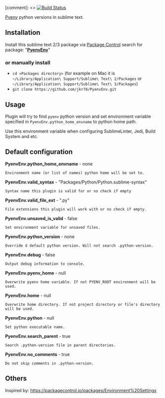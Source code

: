 [comment]: <> [![Build Status](https://travis-ci.org/jkr78/PyenvEnv.svg)](https://travis-ci.org/jkr78/PyenvEnv)

[Pyenv](https://github.com/pyenv/) python versions in sublime text.

## Installation

Install this sublime text 2/3 package via [Package Control](https://packagecontrol.io/) search for package: "[**PyenvEnv**](https://packagecontrol.io/packages/PyenvEnv)"

### or manually install

- `cd <Packages directory>`   (for example on Mac it is `~/Library/Application\ Support/Sublime\ Text\ 2/Packages` or `~/Library/Application\ Support/Sublime\ Text\ 3/Packages`)
- `git clone https://github.com/jkr78/PyenvEnv.git`

## Usage

Plugin will try to find `pyenv` python version and set environment variable specified in `PyenvEnv.python_home_envname` to python home path.

Use this environment variable when configuring SublimeLinter, Jedi, Build System and etc.

## Default configuration

**PyenvEnv.python_home_envname** - none

`Environment name (or list of names) python home will be set to.`

**PyenvEnv.valid_syntax** - "Packages/Python/Python.sublime-syntax"

`Syntax name this plugin is valid for or no check if empty`

**PyenvEnv.valid_file_ext** - ".py"

`File extensions this plugin will work with or no check if empty.`

**PyenvEnv.unsaved_is_valid** - false

`Set environment variable for unsaved files.`

**PyenvEnv.python_version** - none

`Override d default python version. Will not search .python-version.`

**PyenvEnv.debug** - false

`Output debug information to console.`

**PyenvEnv.pyenv_home** - null

`Overwrite pyenv home variable. If not PYENV_ROOT environment will be used.`

**PyenvEnv.home** - null

`Overwrite home directory. If not project directory or file's directory will be used.`

**PyenvEnv.python** - null

`Set python executable name.`

**PyenvEnv.search_parent** - true

`Search .python-version file in parent directories.`

**PyenvEnv.no_comments** - true

`Do not skip comments in .python-version.`

## Others

Inspired by: https://packagecontrol.io/packages/Environment%20Settings
